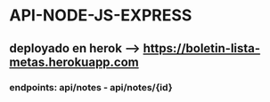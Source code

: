 # API-NODE-JS-EXPRESS


## deployado en herok --> https://boletin-lista-metas.herokuapp.com
### endpoints: api/notes  -   api/notes/{id}
